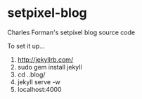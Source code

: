 setpixel-blog
=============

Charles Forman's setpixel blog source code

To set it up...

1. http://jekyllrb.com/
2. sudo gem install jekyll
3. cd ..blog/
4. jekyll serve -w
5. localhost:4000
